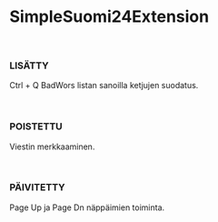 # SimpleSuomi24Extension
<p><br></p>

### LISÄTTY
<p>Ctrl + Q BadWors listan sanoilla ketjujen suodatus.</p>
<p><br></p>

### POISTETTU
<p>Viestin merkkaaminen.</p>
<p><br></p>

### PÄIVITETTY
<p>Page Up ja Page Dn näppäimien toiminta.</p>
